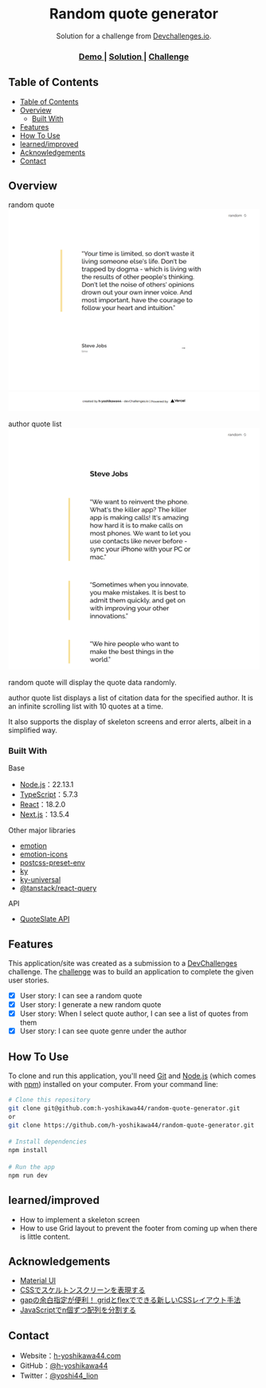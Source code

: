 <!-- Please update value in the {}  -->

<h1 align="center">Random quote generator</h1>

<div align="center">
   Solution for a challenge from  <a href="http://legacy.devchallenges.io" target="_blank">Devchallenges.io</a>.
</div>

<div align="center">
  <h3>
    <a href="https://ch-random-quote-generator-h-yoshikawa44.vercel.app/">
      Demo
    </a>
    <span> | </span>
    <a href="https://legacy.devchallenges.io/solutions/CoYDLZwFt5LqHxsD6xe7">
      Solution
    </a>
    <span> | </span>
    <a href="https://legacy.devchallenges.io/challenges/8Y3J4ucAMQpSnYTwwWW8">
      Challenge
    </a>
  </h3>
</div>

<!-- TABLE OF CONTENTS -->

## Table of Contents

- [Table of Contents](#table-of-contents)
- [Overview](#overview)
  - [Built With](#built-with)
- [Features](#features)
- [How To Use](#how-to-use)
- [learned/improved](#learnedimproved)
- [Acknowledgements](#acknowledgements)
- [Contact](#contact)

<!-- OVERVIEW -->

## Overview
random quote
![overview](/screenshots/overview.png)

author quote list
![overview - author-quote-list](/screenshots/author-quote-list.png)

random quote will display the quote data randomly.

author quote list displays a list of citation data for the specified author.
It is an infinite scrolling list with 10 quotes at a time.

It also supports the display of skeleton screens and error alerts, albeit in a simplified way.

### Built With

<!-- This section should list any major frameworks that you built your project using. Here are a few examples.-->

Base
- [Node.js](https://nodejs.org/)：22.13.1
- [TypeScript](https://www.typescriptlang.org/)：5.7.3
- [React](https://reactjs.org/)：18.2.0
- [Next.js](https://nextjs.org/)：13.5.4

Other major libraries
- [emotion](https://emotion.sh/)
- [emotion-icons](https://github.com/emotion-icons/emotion-icons)
- [postcss-preset-env](https://github.com/csstools/postcss-plugins/tree/main/plugin-packs/postcss-preset-env)
- [ky](https://github.com/sindresorhus/ky)
- [ky-universal](https://github.com/sindresorhus/ky-universal)
- [@tanstack/react-query](https://tanstack.com/query/v4)

API
- [QuoteSlate API](https://quoteslate.vercel.app/)

## Features

<!-- List the features of your application or follow the template. Don't share the figma file here :) -->

This application/site was created as a submission to a [DevChallenges](https://legacy.devchallenges.io/challenges) challenge. The [challenge](https://legacy.devchallenges.io/challenges/8Y3J4ucAMQpSnYTwwWW8) was to build an application to complete the given user stories.

- [x] User story: I can see a random quote
- [x] User story: I generate a new random quote
- [x] User story: When I select quote author, I can see a list of quotes from them
- [x] User story: I can see quote genre under the author

## How To Use

<!-- For example: -->

To clone and run this application, you'll need [Git](https://git-scm.com) and [Node.js](https://nodejs.org/en/download/) (which comes with [npm](https://www.npmjs.com/)) installed on your computer. From your command line:

```bash
# Clone this repository
git clone git@github.com:h-yoshikawa44/random-quote-generator.git
or
git clone https://github.com/h-yoshikawa44/random-quote-generator.git

# Install dependencies
npm install

# Run the app
npm run dev
```

## learned/improved
- How to implement a skeleton screen
- How to use Grid layout to prevent the footer from coming up when there is little content.

## Acknowledgements

<!-- This section should list any articles or add-ons/plugins that helps you to complete the project. This is optional but it will help you in the future. For example: -->

- [Material UI](https://material-ui.com/)
- [CSSでスケルトンスクリーンを表現する](https://tech.arc-one.jp/skeleton-screen)
- [gapの余白指定が便利！ gridとflexでできる新しいCSSレイアウト手法](https://ics.media/entry/210628/)
- [JavaScriptでn個ずつ配列を分割する](https://yucatio.hatenablog.com/entry/2019/12/10/222311)

## Contact

- Website：[h-yoshikawa44.com](https://h-yoshikawa44.com)
- GitHub：[@h-yoshikawa44](https://github.com/h-yoshikawa44)
- Twitter：[@yoshi44_lion](https://twitter.com/yoshi44_lion)
